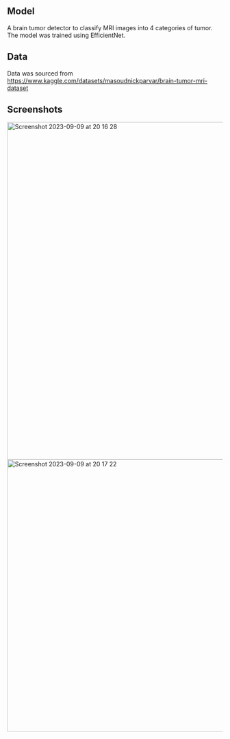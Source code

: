 ## Model

A brain tumor detector to classify MRI images into 4 categories of tumor.
The model was trained using EfficientNet.

## Data
Data was sourced from https://www.kaggle.com/datasets/masoudnickparvar/brain-tumor-mri-dataset

## Screenshots
<img width="786" alt="Screenshot 2023-09-09 at 20 16 28" src="https://github.com/mlAlchemist98/brain-tumor-detection/assets/128486810/3a3ad9e2-f466-42a6-b9fe-5463f29495a9">

<img width="634" alt="Screenshot 2023-09-09 at 20 17 22" src="https://github.com/mlAlchemist98/brain-tumor-detection/assets/128486810/5ac5087b-82b6-4fab-8244-41d3432b1a10">

